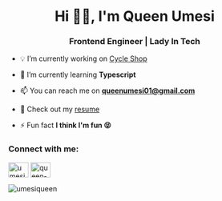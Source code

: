 <h1 align="center">Hi 🙋‍♀️, I'm Queen Umesi</h1>
<h3 align="center">Frontend Engineer | Lady In Tech</h3>

- 💡 I’m currently working on [Cycle Shop](https://cycle-shop.vercel.app/)

- 🌱 I’m currently learning **Typescript**

- 📫 You can reach me on **queenumesi01@gmail.com**

- 📄 Check out my [resume](https://ibb.co/YXTnz3Z)

- ⚡ Fun fact **I think I'm fun 😝**

<h3 align="left">Connect with me:</h3>
<p align="left">
<a href="https://twitter.com/umesiqueen" target="blank"><img align="center" src="https://raw.githubusercontent.com/rahuldkjain/github-profile-readme-generator/master/src/images/icons/Social/twitter.svg" alt="umesiqueen" height="30" width="40" /></a>
<a href="https://linkedin.com/in/queen-umesi" target="blank"><img align="center" src="https://raw.githubusercontent.com/rahuldkjain/github-profile-readme-generator/master/src/images/icons/Social/linked-in-alt.svg" alt="queen-umesi" height="30" width="40" /></a>
</p>

<p><img align="left" src="https://github-readme-stats.vercel.app/api/top-langs?username=umesiqueen&show_icons=true&locale=en&layout=compact" alt="umesiqueen" /></p>
